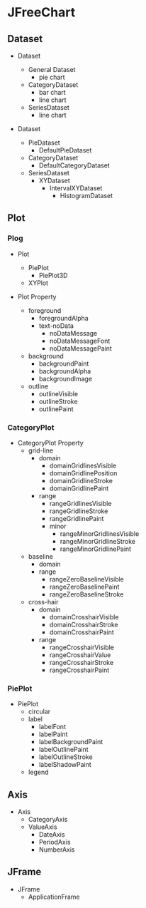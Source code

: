 # JFreeChart

## Dataset

- Dataset
    - General Dataset
        - pie chart
    - CategoryDataset
        - bar chart
        - line chart
    - SeriesDataset
        - line chart

- Dataset
    - PieDataset
        - DefaultPieDataset
    - CategoryDataset
        - DefaultCategoryDataset
    - SeriesDataset
        - XYDataset
            - IntervalXYDataset
                - HistogramDataset

## Plot

### Plog

- Plot
    - PiePlot
        - PiePlot3D
    - XYPlot

- Plot Property
    - foreground
        - foregroundAlpha
        - text-noData
            - noDataMessage
            - noDataMessageFont
            - noDataMessagePaint
    - background
        - backgroundPaint
        - backgroundAlpha
        - backgroundImage
    - outline
        - outlineVisible
        - outlineStroke
        - outlinePaint

### CategoryPlot

- CategoryPlot Property
    - grid-line
        - domain
            - domainGridlinesVisible
            - domainGridlinePosition
            - domainGridlineStroke
            - domainGridlinePaint
        - range
            - rangeGridlinesVisible
            - rangeGridlineStroke
            - rangeGridlinePaint
            - minor
                - rangeMinorGridlinesVisible
                - rangeMinorGridlineStroke
                - rangeMinorGridlinePaint
    - baseline
        - domain
        - range
            - rangeZeroBaselineVisible
            - rangeZeroBaselinePaint
            - rangeZeroBaselineStroke
    - cross-hair
        - domain
            - domainCrosshairVisible
            - domainCrosshairStroke
            - domainCrosshairPaint
        - range
            - rangeCrosshairVisible
            - rangeCrosshairValue
            - rangeCrosshairStroke
            - rangeCrosshairPaint

### PiePlot

- PiePlot
    - circular
    - label
        - labelFont
        - labelPaint
        - labelBackgroundPaint
        - labelOutlinePaint
        - labelOutlineStroke
        - labelShadowPaint
    - legend

## Axis

- Axis
    - CategoryAxis
    - ValueAxis
        - DateAxis
        - PeriodAxis
        - NumberAxis

## JFrame

- JFrame
    - ApplicationFrame
